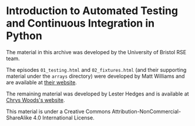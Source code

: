 # Introduction to Automated Testing and Continuous Integration in Python

The material in this archive was developed by the University of Bristol RSE team.

The episodes `01_testing.html` and `02_fixtures.html` (and their supporting material
under the `arrays` directory) were developed by Matt Williams and are available at 
[their website](https://milliams.com/courses/software_engineering_best_practices/).

The remaining material was developed by Lester Hedges and is available at
[Chrys Woods's website](http://chryswoods.com/python_and_data/testing/README.html).

This material is under a Creative Commons Attribution-NonCommercial-ShareAlike 4.0 International License.
